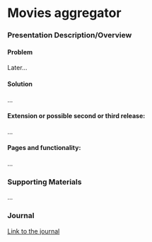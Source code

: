 # Movies aggregator
### Presentation Description/Overview
#### Problem
Later...

#### Solution
...

#### Extension or possible second or third release:
...

#### Pages and functionality:
...

### Supporting Materials
...

### Journal

[Link to the journal](Journal.md)
